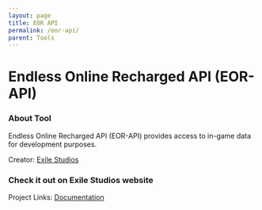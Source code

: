 ```yaml
---
layout: page
title: EOR API
permalink: /eor-api/
parent: Tools
---
```


# Endless Online Recharged API (EOR-API)

### About Tool

Endless Online Recharged API (EOR-API) provides access to in-game data for development purposes.

Creator: [Exile Studios](https://github.com/ExileStudios)

### Check it out on Exile Studios website

Project Links: [Documentation](https://eor-api.exile-studios.com/)